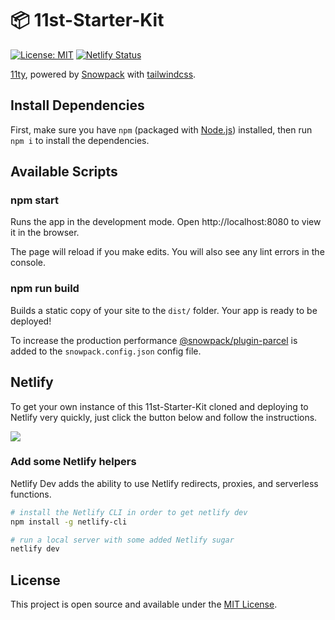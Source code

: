 # 📦 11st-Starter-Kit

[![License: MIT](https://img.shields.io/badge/License-MIT-blue.svg)](https://opensource.org/licenses/MIT)
[![Netlify Status](https://api.netlify.com/api/v1/badges/ec6da587-72ba-490a-ad4b-167802a9c197/deploy-status)](https://app.netlify.com/sites/11st-starter-kit/deploys)

[11ty](https://www.11ty.dev/), powered by [Snowpack](https://www.snowpack.dev/)
with [tailwindcss](https://tailwindcss.com).

## Install Dependencies

First, make sure you have `npm` (packaged with
[Node.js](https://nodejs.org)) installed, then run `npm i` to install the
dependencies.

## Available Scripts

### npm start

Runs the app in the development mode.
Open http://localhost:8080 to view it in the browser.

The page will reload if you make edits.
You will also see any lint errors in the console.

### npm run build

Builds a static copy of your site to the `dist/` folder.
Your app is ready to be deployed!

To increase the production performance
[@snowpack/plugin-parcel](https://github.com/pikapkg/create-snowpack-app/tree/master/packages/plugin-parcel)
is added to the `snowpack.config.json` config file.

## Netlify

To get your own instance of this 11st-Starter-Kit cloned and deploying to
Netlify very quickly, just click the button below and follow the instructions.

[<img src="https://www.netlify.com/img/deploy/button.svg" />](https://app.netlify.com/start/deploy?repository=https://github.com/stefanfrede/11st-starter-kit)

### Add some Netlify helpers
Netlify Dev adds the ability to use Netlify redirects, proxies, and serverless functions.

```bash
# install the Netlify CLI in order to get netlify dev
npm install -g netlify-cli

# run a local server with some added Netlify sugar
netlify dev
```

## License

This project is open source and available under the [MIT License](LICENSE).
